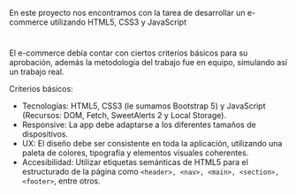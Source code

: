 ﻿

En este proyecto nos encontramos con la tarea de desarrollar un e-commerce utilizando HTML5, CSS3 y JavaScript 

#
El e-commerce debía contar con ciertos criterios básicos para su aprobación, además la metodología del trabajo fue en equipo, simulando así un trabajo real.

Criterios básicos:
- Tecnologías: HTML5, CSS3 (le sumamos Bootstrap 5) y JavaScript (Recursos: DOM, Fetch, SweetAlerts 2 y Local Storage).
- Responsive: La app debe adaptarse a los diferentes tamaños de dispositivos.
- UX: El diseño debe ser consistente en toda la aplicación, utilizando una paleta de colores, tipografía y elementos visuales coherentes.
- Accesibilidad: Utilizar etiquetas semánticas de HTML5 para el estructurado de la página como `<header>, <nav>, <main>, <section>, <footer>`, entre otros.


  
